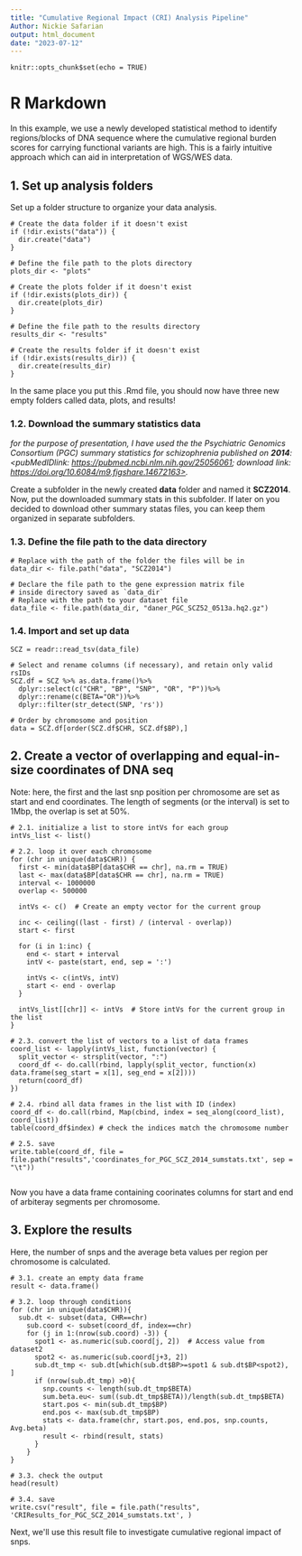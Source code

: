 ```yaml
---
title: "Cumulative Regional Impact (CRI) Analysis Pipeline"
Author: Nickie Safarian
output: html_document
date: "2023-07-12"
---
```


```{r setup, include=FALSE}
knitr::opts_chunk$set(echo = TRUE)
```

# **R Markdown**
In this example, we use a newly developed statistical method to identify regions/blocks of DNA sequence where the cumulative regional burden 
scores for carrying functional variants are high. 
This is a fairly intuitive approach which can aid in interpretation of WGS/WES data.


## **1. Set up analysis folders**
Set up a folder structure to organize your data analysis.

```{r}
# Create the data folder if it doesn't exist
if (!dir.exists("data")) {
  dir.create("data")
}

# Define the file path to the plots directory
plots_dir <- "plots"

# Create the plots folder if it doesn't exist
if (!dir.exists(plots_dir)) {
  dir.create(plots_dir)
}

# Define the file path to the results directory
results_dir <- "results"

# Create the results folder if it doesn't exist
if (!dir.exists(results_dir)) {
  dir.create(results_dir)
}
```
In the same place you put this .Rmd file, you should now have three new empty folders called data, plots, and results!


### **1.2. Download the summary statistics data**
*for the purpose of presentation, I have used the the Psychiatric Genomics Consortium (PGC) summary statistics*
*for schizophrenia published on **2014**:*
*<pubMedIDlink: https://pubmed.ncbi.nlm.nih.gov/25056061; download link: https://doi.org/10.6084/m9.figshare.14672163>.*

Create a subfolder in the newly created **data** folder and named it **SCZ2014**. Now, put the downloaded summary stats in this subfolder. 
If later on you decided to download other summary statas files, you can keep them organized in separate subfolders.


### **1.3.  Define the file path to the data directory**
```{r]
# Replace with the path of the folder the files will be in
data_dir <- file.path("data", "SCZ2014")

# Declare the file path to the gene expression matrix file
# inside directory saved as `data_dir`
# Replace with the path to your dataset file
data_file <- file.path(data_dir, "daner_PGC_SCZ52_0513a.hq2.gz")

```

    
### **1.4. Import and set up data**
```{r}
SCZ = readr::read_tsv(data_file)

# Select and rename columns (if necessary), and retain only valid rsIDs
SCZ.df = SCZ %>% as.data.frame()%>% 
  dplyr::select(c("CHR", "BP", "SNP", "OR", "P"))%>%
  dplyr::rename(c(BETA="OR"))%>%
  dplyr::filter(str_detect(SNP, 'rs'))

# Order by chromosome and position
data = SCZ.df[order(SCZ.df$CHR, SCZ.df$BP),]

```

## **2. Create a vector of overlapping and equal-in-size coordinates of DNA seq**
Note: here, the first and the last snp position per chromosome are set as start and end coordinates.
The length of segments (or the interval) is set to 1Mbp, the overlap is set at 50%. 

```{r}
# 2.1. initialize a list to store intVs for each group
intVs_list <- list()  

# 2.2. loop it over each chromosome
for (chr in unique(data$CHR)) {
  first <- min(data$BP[data$CHR == chr], na.rm = TRUE)
  last <- max(data$BP[data$CHR == chr], na.rm = TRUE)
  interval <- 1000000
  overlap <- 500000
  
  intVs <- c()  # Create an empty vector for the current group
  
  inc <- ceiling((last - first) / (interval - overlap))
  start <- first
  
  for (i in 1:inc) {
    end <- start + interval
    intV <- paste(start, end, sep = ':')
    
    intVs <- c(intVs, intV)
    start <- end - overlap
  }
  
  intVs_list[[chr]] <- intVs  # Store intVs for the current group in the list
}

# 2.3. convert the list of vectors to a list of data frames
coord_list <- lapply(intVs_list, function(vector) {
  split_vector <- strsplit(vector, ":")
  coord_df <- do.call(rbind, lapply(split_vector, function(x) data.frame(seg_start = x[1], seg_end = x[2])))
  return(coord_df)
})

# 2.4. rbind all data frames in the list with ID (index)
coord_df <- do.call(rbind, Map(cbind, index = seq_along(coord_list), coord_list))
table(coord_df$index) # check the indices match the chromosome number

# 2.5. save
write.table(coord_df, file = file.path("results",'coordinates_for_PGC_SCZ_2014_sumstats.txt', sep = "\t"))
                      
```
Now you have a data frame containing coorinates columns for start and end of arbiteray segments per chromosome.

## **3. Explore the results**                   
Here, the number of snps and the average beta values per region per chromosome is calculated. 

```{r}
# 3.1. create an empty data frame
result <- data.frame()

# 3.2. loop through conditions
for (chr in unique(data$CHR)){
  sub.dt <- subset(data, CHR==chr)
    sub.coord <- subset(coord_df, index==chr)
    for (j in 1:(nrow(sub.coord) -3)) {
      spot1 <- as.numeric(sub.coord[j, 2])  # Access value from dataset2
      spot2 <- as.numeric(sub.coord[j+3, 2])
      sub.dt_tmp <- sub.dt[which(sub.dt$BP>=spot1 & sub.dt$BP<spot2), ]
      if (nrow(sub.dt_tmp) >0){
        snp.counts <- length(sub.dt_tmp$BETA)
        sum.beta.eu<- sum((sub.dt_tmp$BETA))/length(sub.dt_tmp$BETA)
        start.pos <- min(sub.dt_tmp$BP)
        end.pos <- max(sub.dt_tmp$BP)
        stats <- data.frame(chr, start.pos, end.pos, snp.counts, Avg.beta)
        result <- rbind(result, stats)  
      }
    }
}

# 3.3. check the output
head(result)

# 3.4. save
write.csv("result", file = file.path("results", 'CRIResults_for_PGC_SCZ_2014_sumstats.txt', )
```

Next, we'll use this result file to investigate cumulative regional impact of snps.

          

          






    

